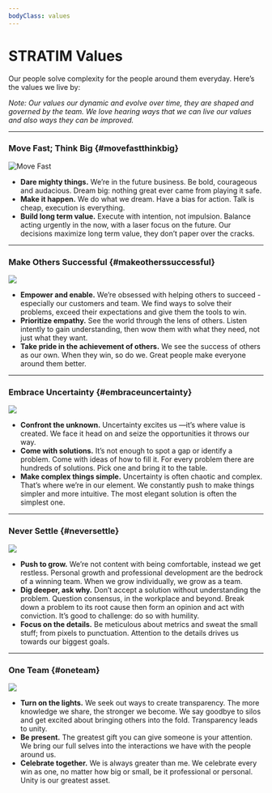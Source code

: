 ```yaml
---
bodyClass: values
---
```


# STRATIM Values

Our people solve complexity for the people around them everyday. Here’s the values we live by:

_Note: Our values our dynamic and evolve over time, they are shaped and governed by the team. We love hearing ways that we can live our values and also ways they can be improved._

---

### Move Fast; Think Big {#movefastthinkbig}

![Move Fast](/images/values/1.jpg)

* **Dare mighty things.** We’re in the future business. Be bold, courageous and audacious. Dream big: nothing great ever came from playing it safe.
* **Make it happen.** We do what we dream. Have a bias for action. Talk is cheap, execution is everything.
* **Build long term value.** Execute with intention, not impulsion. Balance acting urgently in the now, with a laser focus on the future. Our decisions maximize long term value, they don’t paper over the cracks.

---

### Make Others Successful {#makeotherssuccessful}

![](/images/values/1.jpg)

* **Empower and enable.** We’re obsessed with helping others to succeed - especially our customers and team. We find ways to solve their problems, exceed their expectations and give them the tools to win.
* **Prioritize empathy.** See the world through the lens of others. Listen intently to gain understanding, then wow them with what they need, not just what they want.
* **Take pride in the achievement of others.** We see the success of others as our own. When they win, so do we. Great people make everyone around them better.

---

### Embrace Uncertainty {#embraceuncertainty}

![](/images/values/1.jpg)

* **Confront the unknown.** Uncertainty excites us —it’s where value is created. We face it head on and seize the opportunities it throws our way.
* **Come with solutions.** It’s not enough to spot a gap or identify a problem. Come with ideas of how to fill it. For every problem there are hundreds of solutions. Pick one and bring it to the table.
* **Make complex things simple.** Uncertainty is often chaotic and complex. That’s where we’re in our element. We constantly push to make things simpler and more intuitive. The most elegant solution is often the simplest one.

---

### Never Settle {#neversettle}

![](/images/values/1.jpg)

* **Push to grow.** We’re not content with being comfortable, instead we get restless. Personal growth and professional development are the bedrock of a winning team. When we grow individually, we grow as a team.
* **Dig deeper, ask why.** Don’t accept a solution without understanding the problem. Question consensus, in the workplace and beyond. Break down a problem to its root cause then form an opinion and act with conviction. It’s good to challenge: do so with humility.
* **Focus on the details.** Be meticulous about metrics and sweat the small stuff; from pixels to punctuation. Attention to the details drives us towards our biggest goals.  

---

### One Team {#oneteam}

![](/images/values/1.jpg)

* **Turn on the lights.** We seek out ways to create transparency. The more knowledge we share, the stronger we become. We say goodbye to silos and get excited about bringing others into the fold. Transparency leads to unity.
* **Be present.** The greatest gift you can give someone is your attention. We bring our full selves into the interactions we have with the people around us.
* **Celebrate together.** We is always greater than me. We celebrate every win as one, no matter how big or small, be it professional or personal. Unity is our greatest asset.



